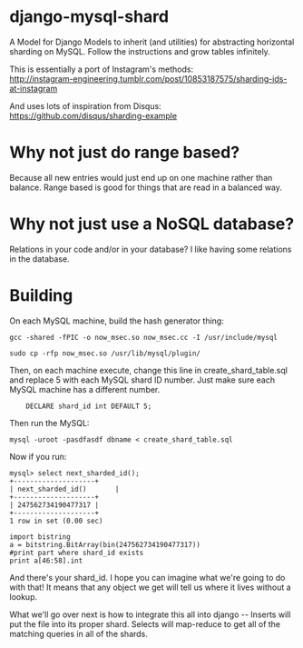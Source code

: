 django-mysql-shard
==================

A Model for Django Models to inherit (and utilities) for abstracting horizontal sharding on MySQL. Follow the instructions and grow tables infinitely.

This is essentially a port of Instagram's methods:  
http://instagram-engineering.tumblr.com/post/10853187575/sharding-ids-at-instagram 

And uses lots of inspiration from Disqus: 
https://github.com/disqus/sharding-example

Why not just do range based?
===============================
Because all new entries would just end up on one machine rather than balance. Range based is good for things that are read in a balanced way.

Why not just use a NoSQL database?
======================================
Relations in your code and/or in your database? I like having some relations in the database.

Building
=============
On each MySQL machine, build the hash generator thing:  

```
gcc -shared -fPIC -o now_msec.so now_msec.cc -I /usr/include/mysql

sudo cp -rfp now_msec.so /usr/lib/mysql/plugin/
```

Then, on each machine execute, change this line in create_shard_table.sql and replace 5 with each MySQL shard ID number. Just make sure each MySQL machine has a different number.  

```
    DECLARE shard_id int DEFAULT 5;
```

Then run the MySQL:
```
mysql -uroot -pasdfasdf dbname < create_shard_table.sql
```

Now if you run:
```
mysql> select next_sharded_id();
+--------------------+
| next_sharded_id()       |
+--------------------+
| 247562734190477317 |
+--------------------+
1 row in set (0.00 sec)
```

```
import bistring
a = bitstring.BitArray(bin(247562734190477317))
#print part where shard_id exists
print a[46:58].int
```
And there's your shard_id. I hope you can imagine what we're going to do with that! It means that any object we get will tell us where it lives without a lookup.  

What we'll go over next is how to integrate this all into django -- Inserts will put the file into its proper shard. Selects will map-reduce to get all of the matching queries in all of the shards.
